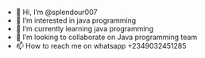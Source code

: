 - 👋 Hi, I’m @splendour007
- 👀 I’m interested in java programming
- 🌱 I’m currently learning java programming
- 💞️ I’m looking to collaborate on Java programming team
- 📫 How to reach me on whatsapp +2349032451285

<!---
splendour007/splendour007 is a ✨ special ✨ repository because its `README.md` (this file) appears on your GitHub profile.
You can click the Preview link to take a look at your changes.
--->
